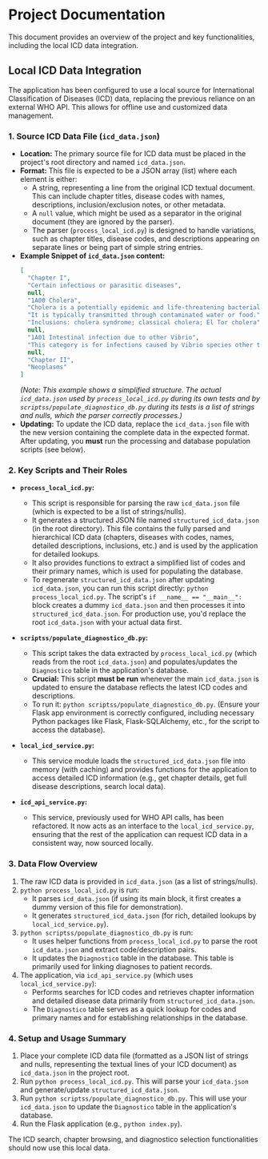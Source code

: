 # Project Documentation

This document provides an overview of the project and key functionalities, including the local ICD data integration.

## Local ICD Data Integration

The application has been configured to use a local source for International Classification of Diseases (ICD) data, replacing the previous reliance on an external WHO API. This allows for offline use and customized data management.

### 1. Source ICD Data File (`icd_data.json`)

*   **Location:** The primary source file for ICD data must be placed in the project's root directory and named `icd_data.json`.
*   **Format:** This file is expected to be a JSON array (list) where each element is either:
    *   A string, representing a line from the original ICD textual document. This can include chapter titles, disease codes with names, descriptions, inclusion/exclusion notes, or other metadata.
    *   A `null` value, which might be used as a separator in the original document (they are ignored by the parser).
    *   The parser (`process_local_icd.py`) is designed to handle variations, such as chapter titles, disease codes, and descriptions appearing on separate lines or being part of simple string entries.
*   **Example Snippet of `icd_data.json` content:**
    ```json
    [
      "Chapter I",
      "Certain infectious or parasitic diseases",
      null,
      "1A00 Cholera",
      "Cholera is a potentially epidemic and life-threatening bacterial disease that is caused by Vibrio cholerae.",
      "It is typically transmitted through contaminated water or food.",
      "Inclusions: cholera syndrome; classical cholera; El Tor cholera",
      null,
      "1A01 Intestinal infection due to other Vibrio",
      "This category is for infections caused by Vibrio species other than V. cholerae.",
      null,
      "Chapter II",
      "Neoplasms"
    ]
    ```
    *(Note: This example shows a simplified structure. The actual `icd_data.json` used by `process_local_icd.py` during its own tests and by `scriptss/populate_diagnostico_db.py` during its tests is a list of strings and nulls, which the parser correctly processes.)*
*   **Updating:** To update the ICD data, replace the `icd_data.json` file with the new version containing the complete data in the expected format. After updating, you **must** run the processing and database population scripts (see below).

### 2. Key Scripts and Their Roles

*   **`process_local_icd.py`:**
    *   This script is responsible for parsing the raw `icd_data.json` file (which is expected to be a list of strings/nulls).
    *   It generates a structured JSON file named `structured_icd_data.json` (in the root directory). This file contains the fully parsed and hierarchical ICD data (chapters, diseases with codes, names, detailed descriptions, inclusions, etc.) and is used by the application for detailed lookups.
    *   It also provides functions to extract a simplified list of codes and their primary names, which is used for populating the database.
    *   To regenerate `structured_icd_data.json` after updating `icd_data.json`, you can run this script directly: `python process_local_icd.py`. The script's `if __name__ == "__main__":` block creates a dummy `icd_data.json` and then processes it into `structured_icd_data.json`. For production use, you'd replace the root `icd_data.json` with your actual data first.

*   **`scriptss/populate_diagnostico_db.py`:**
    *   This script takes the data extracted by `process_local_icd.py` (which reads from the root `icd_data.json`) and populates/updates the `Diagnostico` table in the application's database.
    *   **Crucial:** This script **must be run** whenever the main `icd_data.json` is updated to ensure the database reflects the latest ICD codes and descriptions.
    *   To run it: `python scriptss/populate_diagnostico_db.py`. (Ensure your Flask app environment is correctly configured, including necessary Python packages like Flask, Flask-SQLAlchemy, etc., for the script to access the database).

*   **`local_icd_service.py`:**
    *   This service module loads the `structured_icd_data.json` file into memory (with caching) and provides functions for the application to access detailed ICD information (e.g., get chapter details, get full disease descriptions, search local data).

*   **`icd_api_service.py`:**
    *   This service, previously used for WHO API calls, has been refactored. It now acts as an interface to the `local_icd_service.py`, ensuring that the rest of the application can request ICD data in a consistent way, now sourced locally.

### 3. Data Flow Overview

1.  The raw ICD data is provided in `icd_data.json` (as a list of strings/nulls).
2.  `python process_local_icd.py` is run:
    *   It parses `icd_data.json` (if using its main block, it first creates a dummy version of this file for demonstration).
    *   It generates `structured_icd_data.json` (for rich, detailed lookups by `local_icd_service.py`).
3.  `python scriptss/populate_diagnostico_db.py` is run:
    *   It uses helper functions from `process_local_icd.py` to parse the root `icd_data.json` and extract code/description pairs.
    *   It updates the `Diagnostico` table in the database. This table is primarily used for linking diagnoses to patient records.
4.  The application, via `icd_api_service.py` (which uses `local_icd_service.py`):
    *   Performs searches for ICD codes and retrieves chapter information and detailed disease data primarily from `structured_icd_data.json`.
    *   The `Diagnostico` table serves as a quick lookup for codes and primary names and for establishing relationships in the database.

### 4. Setup and Usage Summary

1.  Place your complete ICD data file (formatted as a JSON list of strings and nulls, representing the textual lines of your ICD document) as `icd_data.json` in the project root.
2.  Run `python process_local_icd.py`. This will parse your `icd_data.json` and generate/update `structured_icd_data.json`.
3.  Run `python scriptss/populate_diagnostico_db.py`. This will use your `icd_data.json` to update the `Diagnostico` table in the application's database.
4.  Run the Flask application (e.g., `python index.py`).

The ICD search, chapter browsing, and diagnostico selection functionalities should now use this local data.
```
